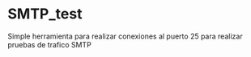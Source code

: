 # SMTP_test
Simple herramienta para realizar conexiones al puerto 25 para realizar pruebas de trafico SMTP
